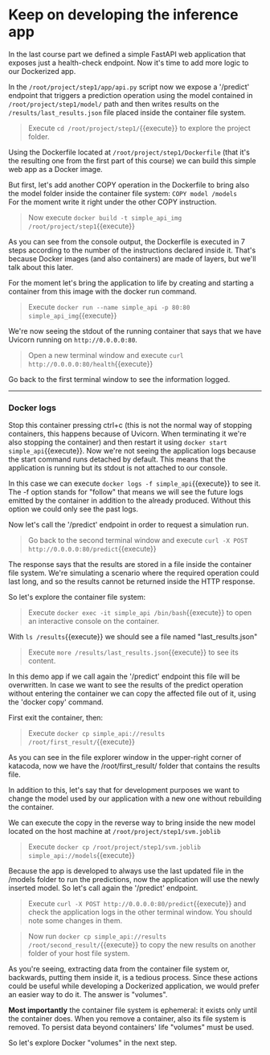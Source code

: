 # Keep on developing the inference app

In the last course part we defined a simple FastAPI web application that exposes just a health-check endpoint. Now it's time to add more logic to our Dockerized app. 

In the `/root/project/step1/app/api.py` script now we expose a '/predict' endpoint that triggers a prediction operation using the model contained in `/root/project/step1/model/` path and then writes results on the `/results/last_results.json` file placed inside the container 
file system.

> Execute `cd /root/project/step1/`{{execute}} to explore the project folder.

Using the Dockerfile located at `/root/project/step1/Dockerfile`  (that it's the resulting one from the first part of this course) we can build this simple web app as a Docker image.

But first, let's add another COPY operation in the Dockerfile to bring also the model folder inside the container file system: `COPY model /models`  
For the moment write it right under the other COPY instruction.

> Now execute `docker build -t simple_api_img /root/project/step1`{{execute}}

As you can see from the console output, the Dockerfile is executed in 7 steps according to the number of the instructions declared inside it. That's because Docker images (and also containers) are made of layers, but we'll talk about this later.

For the moment let's bring the application to life by creating and starting a container from this image with the docker run command.

> Execute `docker run --name simple_api -p 80:80 simple_api_img`{{execute}}

We're now seeing the stdout of the running container that says that we have Uvicorn running on `http://0.0.0.0:80`. 

> Open a new terminal window and execute `curl http://0.0.0.0:80/health`{{execute}}

Go back to the first terminal window to see the information logged.

---
### Docker logs

Stop this container pressing ctrl+c (this is not the normal way of stopping containers, this happens because of Uvicorn. When terminating it we're also stopping the container) and then restart it using `docker start simple_api`{{execute}}. Now we're not seeing the application logs because the start command runs detached by default. This means that the application is running but its stdout is not attached to our console.

In this case we can execute `docker logs -f simple_api`{{execute}} to see it. The -f option stands for "follow" that means we will see the future logs emitted by the container in addition to the already produced. Without this option we could only see the past logs.

Now let's call the '/predict' endpoint in order to request a simulation run.

> Go back to the second terminal window and execute 
> `curl -X POST http://0.0.0.0:80/predict`{{execute}}

The response says that the results are stored in a file inside the container file system. We're simulating a scenario where the required operation could last long, and so the results cannot be returned inside the HTTP response.

So let's explore the container file system:

> Execute `docker exec -it simple_api /bin/bash`{{execute}} to open an interactive console on the 
> container.  

With `ls /results`{{execute}} we should see a file named "last_results.json"

> Execute `more /results/last_results.json`{{execute}} to see its content.

In this demo app if we call again the '/predict' endpoint this file will be overwritten. In case we want to see the results of the predict operation without entering the container we can copy the affected file out of it, using the 'docker copy' command.

First exit the container, then:

> Execute `docker cp simple_api://results /root/first_result/`{{execute}} 

As you can see in the file explorer window in the upper-right corner of katacoda, now we have the /root/first_result/ folder that contains the results file.

In addition to this, let's say that for development purposes we want to change the model used by our application with a new one without rebuilding the container.

We can execute the copy in the reverse way to bring inside the new model located on the host machine at `/root/project/step1/svm.joblib`

> Execute `docker cp /root/project/step1/svm.joblib simple_api://models`{{execute}} 

Because the app is developed to always use the last updated file in the /models folder to run the predictions, now the application will use the newly inserted model. So let's call again the '/predict' endpoint.

> Execute `curl -X POST http://0.0.0.0:80/predict`{{execute}} and check the application
> logs in the other terminal window. You should note some changes in them.

> Now run `docker cp simple_api://results /root/second_result/`{{execute}} to copy the
> new results on another folder of your host file system.

As you're seeing, extracting data from the container file system or, backwards, putting them
inside it, is a tedious process. Since these actions could be useful while developing a 
Dockerized application, we would prefer an easier way to do it. The answer is "volumes".

**Most importantly** the container file system is ephemeral: it exists only until the container 
does. When you remove a container, also its file system is removed. 
To persist data beyond containers' life "volumes" must be used.

So let's explore Docker "volumes" in the next step.